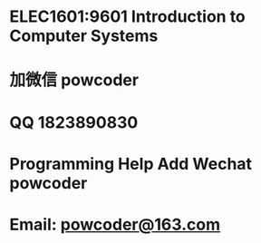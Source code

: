 # ELEC1601:9601   Introduction to Computer Systems
# 加微信 powcoder

# QQ 1823890830

# Programming Help Add Wechat powcoder

# Email: powcoder@163.com

